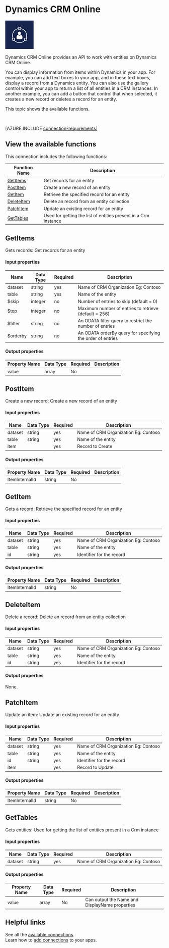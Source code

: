 <properties
	pageTitle="Overview of the Dynamics CRM Online connection | Microsoft PowerApps"
	description="See the available Dynamics CRM Online functions, responses, and examples"
	services=""
	suite="powerapps"
	documentationCenter="" 	
	authors="AFTOwen"
	manager="erikre"
	editor=""
	tags="" />

<tags
ms.service="powerapps"
ms.devlang="na"
ms.topic="article"
ms.tgt_pltfrm="na"
ms.workload="na"
ms.date="04/26/2016"
ms.author="anneta"/>

#  Dynamics CRM Online

![Dynamics CRM Online](./media/connection-dynamics-crmonline/dynamicscrmicon.png)

Dynamics CRM Online provides an API to work with entities on Dynamics CRM Online.

You can display information from items within Dynamics in your app. For example, you can add text boxes to your app, and in these text boxes, display a record from a Dynamics entity. You can also use the gallery control within your app to return a list of all entities in a CRM instances. In another example, you can add a button that control that when selected, it creates a new record or deletes a record for an entity.

This topic shows the available functions.

&nbsp;

[AZURE.INCLUDE [connection-requirements](../../includes/connection-requirements.md)]

## View the available functions

This connection includes the following functions:

| Function Name |  Description |
| --- | --- |
|[GetItems](connection-dynamics-crmonline.md#getitems) | Get records for an entity |
|[PostItem](connection-dynamics-crmonline.md#postitem) | Create a new record of an entity |
|[GetItem](connection-dynamics-crmonline.md#getitem) | Retrieve the specified record for an entity |
|[DeleteItem](connection-dynamics-crmonline.md#deleteitem) | Delete an record from an entity collection |
|[PatchItem](connection-dynamics-crmonline.md#patchitem) | Update an existing record for an entity |
|[GetTables](connection-dynamics-crmonline.md#gettables) | Used for getting the list of entities present in a Crm instance |


## GetItems
Gets records: Get records for an entity

#### Input properties

| Name| Data Type|Required|Description|
| ---|---|---|---|
|dataset|string|yes|Name of CRM Organization Eg: Contoso|
|table|string|yes|Name of the entity|
|$skip|integer|no|Number of entries to skip (default = 0)|
|$top|integer|no|Maximum number of entries to retrieve (default = 256)|
|$filter|string|no|An ODATA filter query to restrict the number of entries|
|$orderby|string|no|An ODATA orderBy query for specifying the order of entries|

#### Output properties

| Property Name | Data Type | Required | Description |
|---|---|---|---|
|value|array|No | |


## PostItem
Create a new record: Create a new record of an entity

#### Input properties

| Name| Data Type|Required|Description|
| ---|---|---|---|
|dataset|string|yes|Name of CRM Organization Eg: Contoso|
|table|string|yes|Name of the entity|
|item| |yes|Record to Create|

#### Output properties

| Property Name | Data Type | Required | Description |
|---|---|---|---|
|ItemInternalId|string|No | |


## GetItem
Gets a record: Retrieve the specified record for an entity

#### Input properties

| Name| Data Type|Required|Description|
| ---|---|---|---|
|dataset|string|yes|Name of CRM Organization Eg: Contoso|
|table|string|yes|Name of the entity|
|id|string|yes|Identifier for the record|

#### Output properties

| Property Name | Data Type | Required | Description |
|---|---|---|---|
|ItemInternalId|string|No | |


## DeleteItem
Delete a record: Delete an record from an entity collection

#### Input properties

| Name| Data Type|Required|Description|
| ---|---|---|---|
|dataset|string|yes|Name of CRM Organization Eg: Contoso|
|table|string|yes|Name of the entity|
|id|string|yes|Identifier for the record|

#### Output properties
None.


## PatchItem
Update an item: Update an existing record for an entity

#### Input properties

| Name| Data Type|Required|Description|
| ---|---|---|---|
|dataset|string|yes|Name of CRM Organization Eg: Contoso|
|table|string|yes|Name of the entity|
|id|string|yes|Identifier for the record|
|item| |yes|Record to Update|

#### Output properties

| Property Name | Data Type | Required | Description |
|---|---|---|---|
|ItemInternalId|string|No | |


## GetTables
Gets entities: Used for getting the list of entities present in a Crm instance

#### Input properties

| Name| Data Type|Required|Description|
| ---|---|---|---|
|dataset|string|yes|Name of CRM Organization Eg: Contoso|

#### Output properties

| Property Name | Data Type | Required | Description |
|---|---|---|---|
|value|array|No | Can output the Name and DisplayName properties |



## Helpful links

See all the [available connections](../connections-list.md).  
Learn how to [add connections](../add-manage-connections.md) to your apps.

